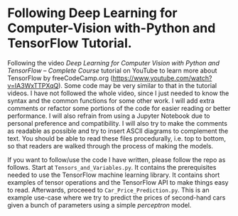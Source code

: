 # Following Deep Learning for Computer-Vision with-Python and TensorFlow Tutorial.
Following the video *Deep Learning for Computer Vision with Python and TensorFlow – Complete Course* tutorial on YouTube to learn more about TensorFlow by freeCodeCamp.org (https://www.youtube.com/watch?v=IA3WxTTPXqQ). Some code may be very similar to that in the tutorial videos. I have not followed the whole video, since I just needed to know the syntax and the common functions for some other work. I will add extra comments or refactor some portions of the code for easier reading or better performance. I will also refrain from using a Jupyter Notebook due to personal preference and compatibility. I will also try to make the comments as readable as possible and try to insert ASCII diagrams to complement the text. You should be able to read these files procedurally, i.e. top to bottom, so that readers are walked through the process of making the models.

If you want to follow/use the code I have written, please follow the repo as follows. Start at ```Tensors_and_Variables.py```. It contains the prerequisites needed to use the TensorFlow machine learning library. It contains short examples of tensor operations and the TensorFlow API to make things easy to read. Afterwards, proceeed to ```Car_Price_Prediction.py```. This is an example use-case where we try to predict the prices of second-hand cars given a bunch of parameters using a simple *perceptron* model.
